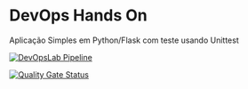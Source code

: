 # DevOps Hands On
Aplicação Simples em Python/Flask com teste usando Unittest

[![DevOpsLab Pipeline](https://github.com/jonathansbsp/devopslab/actions/workflows/pipeline.yml/badge.svg)](https://github.com/jonathansbsp/devopslab/actions/workflows/pipeline.yml)

[![Quality Gate Status](https://sonarcloud.io/api/project_badges/measure?project=jonathansbsp_devopslab&metric=alert_status)](https://sonarcloud.io/summary/new_code?id=jonathansbsp_devopslab)